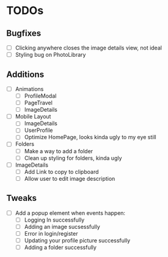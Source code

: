 # TODOs

## Bugfixes
- [ ] Clicking anywhere closes the image details view, not ideal
- [ ] Styling bug on PhotoLibrary

## Additions
- [ ] Animations
    - [ ] ProfileModal
    - [ ] PageTravel
    - [ ] ImageDetails
- [ ] Mobile Layout
    - [ ] ImageDetails
    - [ ] UserProfile
    - [ ] Optimize HomePage, looks kinda ugly to my eye still
- [ ] Folders
    - [ ] Make a way to add a folder
    - [ ] Clean up styling for folders, kinda ugly
- [ ] ImageDetails
    - [ ] Add Link to copy to clipboard
    - [ ] Allow user to edit image description

## Tweaks
- [ ] Add a popup element when events happen:
    - [ ] Logging In successfully
    - [ ] Adding an image sucsessfully
    - [ ] Error in login/register
    - [ ] Updating your profile picture successfully
    - [ ] Adding a folder successfully